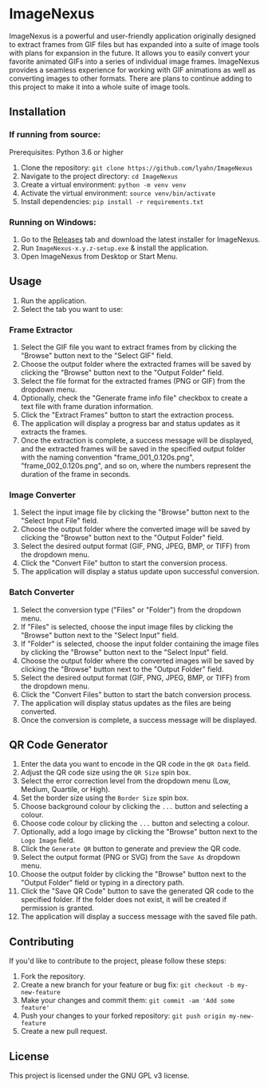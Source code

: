 # ImageNexus


ImageNexus is a powerful and user-friendly application originally designed to extract frames from GIF files but has expanded into a suite of image tools with plans for expansion in the future. It allows you to easily convert your favorite animated GIFs into a series of individual image frames. ImageNexus provides a seamless experience for working with GIF animations as well as converting images to other formats. There are plans to continue adding to this project to make it into a whole suite of image tools.


## Installation
### If running from source:
Prerequisites: Python 3.6 or higher
1. Clone the repository: `git clone https://github.com/lyahn/ImageNexus`
2. Navigate to the project directory: `cd ImageNexus`
3. Create a virtual environment: `python -m venv venv`
4. Activate the virtual environment: `source venv/bin/activate`
5. Install dependencies: `pip install -r requirements.txt`

### Running on Windows:
1. Go to the [Releases](https://github.com/lyahn/ImageNexus/releases) tab and download the latest installer for ImageNexus.
2. Run `ImageNexus-x.y.z-setup.exe` & install the application.
3. Open ImageNexus from Desktop or Start Menu.

## Usage

1. Run the application.
2. Select the tab you want to use:

### Frame Extractor
1. Select the GIF file you want to extract frames from by clicking the "Browse" button next to the "Select GIF" field.
2. Choose the output folder where the extracted frames will be saved by clicking the "Browse" button next to the "Output Folder" field.
3. Select the file format for the extracted frames (PNG or GIF) from the dropdown menu.
4. Optionally, check the "Generate frame info file" checkbox to create a text file with frame duration information.
5. Click the "Extract Frames" button to start the extraction process.
6. The application will display a progress bar and status updates as it extracts the frames.
7. Once the extraction is complete, a success message will be displayed, and the extracted frames will be saved in the specified output folder with the naming convention "frame_001_0.120s.png", "frame_002_0.120s.png", and so on, where the numbers represent the duration of the frame in seconds.

### Image Converter
1. Select the input image file by clicking the "Browse" button next to the "Select Input File" field.
2. Choose the output folder where the converted image will be saved by clicking the "Browse" button next to the "Output Folder" field.
3. Select the desired output format (GIF, PNG, JPEG, BMP, or TIFF) from the dropdown menu.
4. Click the "Convert File" button to start the conversion process.
5. The application will display a status update upon successful conversion.

### Batch Converter
1. Select the conversion type ("Files" or "Folder") from the dropdown menu.
2. If "Files" is selected, choose the input image files by clicking the "Browse" button next to the "Select Input" field.
3. If "Folder" is selected, choose the input folder containing the image files by clicking the "Browse" button next to the "Select Input" field.
4. Choose the output folder where the converted images will be saved by clicking the "Browse" button next to the "Output Folder" field.
5. Select the desired output format (GIF, PNG, JPEG, BMP, or TIFF) from the dropdown menu.
6. Click the "Convert Files" button to start the batch conversion process.
7. The application will display status updates as the files are being converted.
8. Once the conversion is complete, a success message will be displayed.

## QR Code Generator
1. Enter the data you want to encode in the QR code in the `QR Data` field.
2. Adjust the QR code size using the `QR Size` spin box.
3. Select the error correction level from the dropdown menu (Low, Medium, Quartile, or High).
4. Set the border size using the `Border Size` spin box.
5. Choose background colour by clicking the `...` button and selecting a colour.
6. Choose code colour by clicking the `...` button and selecting a colour.
7. Optionally, add a logo image by clicking the "Browse" button next to the `Logo Image` field.
8. Click the `Generate QR` button to generate and preview the QR code.
9. Select the output format (PNG or SVG) from the `Save As` dropdown menu.
10. Choose the output folder by clicking the "Browse" button next to the "Output Folder" field or typing in a directory path.
11. Click the "Save QR Code" button to save the generated QR code to the specified folder. If the folder does not exist, it will be created if permission is granted.
12. The application will display a success message with the saved file path.


## Contributing

If you'd like to contribute to the project, please follow these steps:

1. Fork the repository.
2. Create a new branch for your feature or bug fix: `git checkout -b my-new-feature`
3. Make your changes and commit them: `git commit -am 'Add some feature'`
4. Push your changes to your forked repository: `git push origin my-new-feature`
5. Create a new pull request.

## License

This project is licensed under the GNU GPL v3 license.
